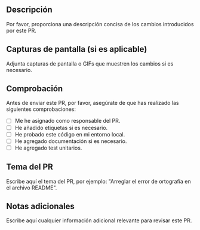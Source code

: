 ## Descripción

Por favor, proporciona una descripción concisa de los cambios introducidos por este PR.

## Capturas de pantalla (si es aplicable)

Adjunta capturas de pantalla o GIFs que muestren los cambios si es necesario.

## Comprobación

Antes de enviar este PR, por favor, asegúrate de que has realizado las siguientes comprobaciones:

- [ ] Me he asignado como responsable del PR.
- [ ] He añadido etiquetas si es necesario.
- [ ] He probado este código en mi entorno local.
- [ ] He agregado documentación si es necesario.
- [ ] He agregado test unitarios.

## Tema del PR

Escribe aquí el tema del PR, por ejemplo: "Arreglar el error de ortografía en el archivo README".

## Notas adicionales

Escribe aquí cualquier información adicional relevante para revisar este PR.